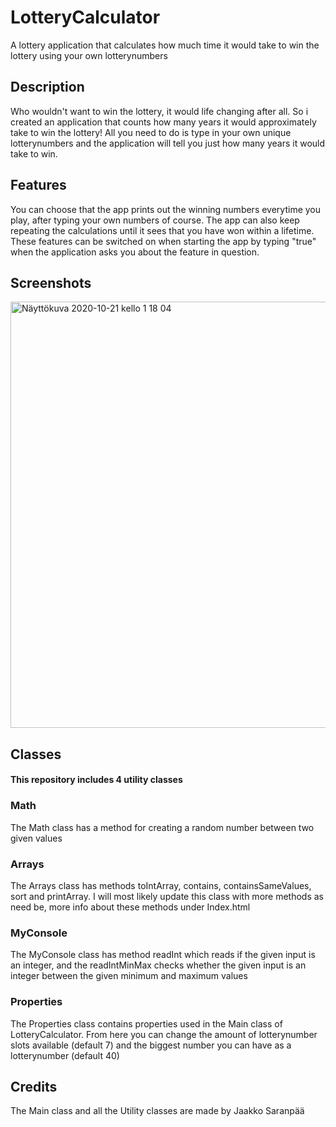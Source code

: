 # LotteryCalculator
A lottery application that calculates how much time it would take to win the lottery using your own lotterynumbers

## Description
Who wouldn't want to win the lottery, it would life changing after all. So i created an application that counts how many years it would approximately take to win the lottery! All you need to do is type in your own unique lotterynumbers and the application will tell you just how many years it would take to win.

## Features
You can choose that the app prints out the winning numbers everytime you play, after typing your own numbers of course.
The app can also keep repeating the calculations until it sees that you have won within a lifetime. These features can be switched on when starting the app by typing "true" when the application asks you about the feature in question.

## Screenshots
<img width="682" alt="Näyttökuva 2020-10-21 kello 1 18 04" src="https://user-images.githubusercontent.com/69541309/96650314-5382a080-133b-11eb-9873-044abd31dec5.png">

## Classes
#### This repository includes 4 utility classes
### Math
The Math class has a method for creating a random number between two given values
### Arrays
The Arrays class has methods toIntArray, contains, containsSameValues, sort and printArray. I will most likely update this class with more methods as need be, more info about these methods under Index.html
### MyConsole
The MyConsole class has method readInt which reads if the given input is an integer, and the readIntMinMax checks whether the given input is an integer between the given minimum and maximum values
### Properties
The Properties class contains properties used in the Main class of LotteryCalculator. From here you can change the amount of lotterynumber slots available (default 7) and the biggest number you can have as a lotterynumber (default 40)

## Credits
The Main class and all the Utility classes are made by Jaakko Saranpää



